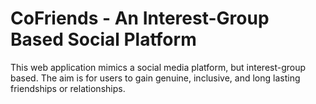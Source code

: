 # CoFriends - An Interest-Group Based Social Platform

This web application mimics a social media platform, but interest-group based.
The aim is for users to gain genuine, inclusive, and long lasting friendships or relationships.
